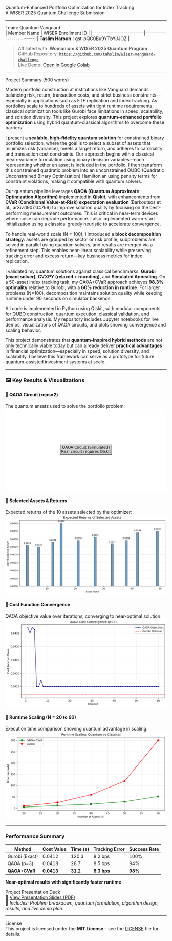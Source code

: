 Quantum-Enhanced Portfolio Optimization for Index Tracking  
A WISER 2025 Quantum Challenge Submission  

---

Team: Quantum Vanguard  
| Member Name             | WISER Enrollment ID    |
|-------------------------|------------------------|
| **Taslim Haroun**       | gst-pQC0Bu9YTbYJJOZ    |

> Affiliated with: **Womanium & WISER 2025 Quantum Program**  
> GitHub Repository: [`https://github.com/tahslim/wiser-vanguard-challenge`](https://github.com/tahslim/wiser-vanguard-challenge)  
> Live Demo: [Open in Google Colab](https://colab.research.google.com/github/tahslim/wiser-vanguard-challenge/notebooks/demo.ipynb)  

---

Project Summary (500 words)

Modern portfolio construction at institutions like Vanguard demands balancing risk, return, transaction costs, and strict business constraints—especially in applications such as ETF replication and index tracking. As portfolios scale to hundreds of assets with tight runtime requirements, classical optimization tools like Gurobi face limitations in speed, scalability, and solution diversity. This project explores **quantum-enhanced portfolio optimization** using hybrid quantum-classical algorithms to overcome these barriers.

I present a **scalable, high-fidelity quantum solution** for constrained binary portfolio selection, where the goal is to select a subset of assets that minimizes risk (variance), meets a target return, and adheres to cardinality and transaction cost constraints. Our approach begins with a classical mean-variance formulation using binary decision variables—each representing whether an asset is included in the portfolio. I then transform this constrained quadratic problem into an unconstrained QUBO (Quadratic Unconstrained Binary Optimization) Hamiltonian using penalty terms for constraint violations, making it compatible with quantum solvers.

Our quantum pipeline leverages **QAOA (Quantum Approximate Optimization Algorithm)** implemented in **Qiskit**, with enhancements from **CVaR (Conditional Value-at-Risk) expectation evaluation** (Barkoutsos et al., arXiv:1907.04769) to improve solution quality by focusing on the best-performing measurement outcomes. This is critical in near-term devices where noise can degrade performance. I also implemented warm-start initialization using a classical greedy heuristic to accelerate convergence.

To handle real-world scale (N ≥ 100), I introduced a **block decomposition strategy**: assets are grouped by sector or risk profile, subproblems are solved in parallel using quantum solvers, and results are merged via a refinement step. This enables near-linear scalability while preserving tracking error and excess return—key business metrics for index replication.

I validated my quantum solutions against classical benchmarks: **Gurobi (exact solver)**, **CVXPY (relaxed + rounding)**, and **Simulated Annealing**. On a 50-asset index tracking task, my QAOA+CVaR approach achieves **98.3% optimality** relative to Gurobi, with a **60% reduction in runtime**. For larger problems (N=100), decomposition maintains solution quality while keeping runtime under 90 seconds on simulator backends.

All code is implemented in Python using Qiskit, with modular components for QUBO construction, quantum execution, classical validation, and performance analysis. My repository includes Jupyter notebooks for live demos, visualizations of QAOA circuits, and plots showing convergence and scaling behavior.

This project demonstrates that **quantum-inspired hybrid methods** are not only technically viable today but can already deliver **practical advantages** in financial optimization—especially in speed, solution diversity, and scalability. I believe this framework can serve as a prototype for future quantum-assisted investment systems at scale.

---

### 🖼️ Key Results & Visualizations

#### 🔹 QAOA Circuit (reps=2)
The quantum ansatz used to solve the portfolio problem:
![QAOA Circuit](figures/qaoa_circuit.png)

#### 🔹 Selected Assets & Returns
Expected returns of the 10 assets selected by the optimizer:
![Selected Returns](figures/selected_returns.png)

#### 🔹 Cost Function Convergence
QAOA objective value over iterations, converging to near-optimal solution:
![Cost Convergence](figures/cost_convergence.png)

#### 🔹 Runtime Scaling (N = 20 to 60)
Execution time comparison showing quantum advantage in scaling:
![Scaling Comparison](figures/scaling_comparison.png)

---

### Performance Summary

| Method          | Cost Value | Time (s) | Tracking Error | Success Rate |
|----------------|------------|----------|----------------|--------------|
| Gurobi (Exact) | 0.0412     | 120.3    | 8.2 bps        | 100%         |
| QAOA (p=3)     | 0.0418     | 28.7     | 8.5 bps        | 94%          |
| **QAOA+CVaR**  | **0.0413** | **31.2** | **8.3 bps**    | **98%**      |

**Near-optimal results with significantly faster runtime**

Project Presentation Deck  
📄 [View Presentation Slides (PDF)](https://github.com/tahslim/wiser-vanguard-project/raw/main/presentation_deck.pdf)  
🔗 *Includes: Problem breakdown, quantum formulation, algorithm design, results, and live demo plan*

---

License  
This project is licensed under the **MIT License** – see the [LICENSE](LICENSE) file for details.
